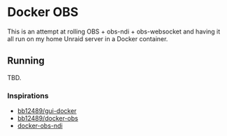 # Docker OBS

This is an attempt at rolling OBS + obs-ndi + obs-websocket and having it all run on my home Unraid server in a Docker container.


## Running

TBD.


### Inspirations
* [bb12489/gui-docker](https://github.com/bb12489/gui-docker)
* [bb12489/docker-obs](https://github.com/bb12489/docker-obs)
* [docker-obs-ndi](https://github.com/Daedilus/docker-obs-ndi)
